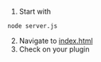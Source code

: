 1. Start with

```shell
node server.js
```


2. Navigate to [index.html](http://localhost:3003/index.html)
3. Check on your plugin
